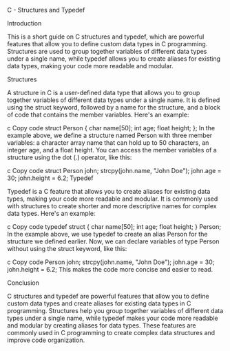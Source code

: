 C - Structures and Typedef

Introduction

This is a short guide on C structures and typedef, which are powerful features that allow you to define custom data types in C programming. Structures are used to group together variables of different data types under a single name, while typedef allows you to create aliases for existing data types, making your code more readable and modular.

Structures

A structure in C is a user-defined data type that allows you to group together variables of different data types under a single name. It is defined using the struct keyword, followed by a name for the structure, and a block of code that contains the member variables. Here's an example:

c
Copy code
struct Person {
  char name[50];
  int age;
  float height;
};
In the example above, we define a structure named Person with three member variables: a character array name that can hold up to 50 characters, an integer age, and a float height. You can access the member variables of a structure using the dot (.) operator, like this:

c
Copy code
struct Person john;
strcpy(john.name, "John Doe");
john.age = 30;
john.height = 6.2;
Typedef

Typedef is a C feature that allows you to create aliases for existing data types, making your code more readable and modular. It is commonly used with structures to create shorter and more descriptive names for complex data types. Here's an example:

c
Copy code
typedef struct {
  char name[50];
  int age;
  float height;
} Person;
In the example above, we use typedef to create an alias Person for the structure we defined earlier. Now, we can declare variables of type Person without using the struct keyword, like this:

c
Copy code
Person john;
strcpy(john.name, "John Doe");
john.age = 30;
john.height = 6.2;
This makes the code more concise and easier to read.

Conclusion

C structures and typedef are powerful features that allow you to define custom data types and create aliases for existing data types in C programming. Structures help you group together variables of different data types under a single name, while typedef makes your code more readable and modular by creating aliases for data types. These features are commonly used in C programming to create complex data structures and improve code organization.
